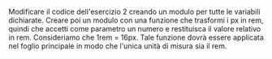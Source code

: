Modificare il codice dell'esercizio 2 creando un modulo per tutte le variabili dichiarate.
Creare poi un modulo con una funzione che trasformi i px in rem, quindi che accetti come parametro un numero e restituisca il valore relativo in rem.
Consideriamo che 1rem = 16px.
Tale funzione dovrà essere applicata nel foglio principale in modo che l'unica unità di misura sia il rem.


